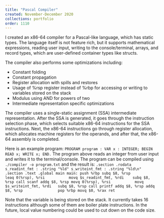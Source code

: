 ```yaml
---
title: "Pascal Compiler"
created: November-December 2020
collections: portfolio
order: 1110
---
```


I created an x86-64 compiler for a Pascal-like language, which has static types. The language itself is not feature rich, but it supports mathematical expressions, reading user
input, writing to the console/terminal, arrays, and record types, which are user-defined container types like structs. 

The compiler also performs some optimizations including:
- Constant folding
- Constant propagation
- Register allocation with spills and restores
- Usage of %rsp register instead of %rbp for accessing or writing to variables stored on the stack
- Modulus using AND for powers of two
- Intermediate representation specific optimizations

The compiler uses a single-static assignment (SSA) intermediate representation. After the SSA is generated, it goes through the instruction selection phase, which selects 
suitable x86-64 instructions for the SSA instructions. Next, the x86-64 instructions go through register allocation, which allocates machine registers for the operands, and after that,
the x86-64 assembly is completed.

Here is an example program:
`
PROGRAM program :
  VAR x : INTEGER;
BEGIN
  READ x;
  WRITE x;
END.
`
The program above reads an integer from user input and writes it to the terminal/console. The program can be compiled using `./compiler -o program.txt` and the result is:
`
.section .rodata
 s_readint_fmt : .string "%ld"
 s_writeint_fmt : .string "%ld\n"
 .section .text
 .global main
main:
        push %rbp
        subq $8, %rsp               
        leaq 0(%rsp), %rsi          
        movq $s_readint_fmt, %rdi   
        subq $8, %rsp
        call scanf
        addq $8, %rsp
        movq 0(%rsp), %rsi          
        movq $s_writeint_fmt, %rdi  
        subq $8, %rsp
        call printf
        addq $8, %rsp
        addq $8, %rsp               
        pop %rbp
        movq $0, %rax
        ret
        `
        
Note that the variable is being stored on the stack. It currently takes 16 instructions although some of them are boiler plate instructions. In the future, local value numbering
could be used to cut down on the code size.
